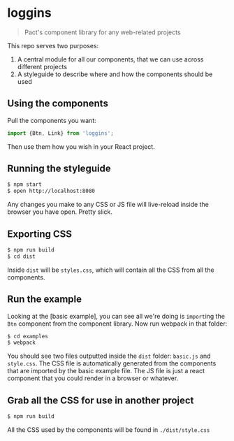 loggins
=======

> Pact's component library for any web-related projects

This repo serves two purposes:

1. A central module for all our components, that we can use across different projects
2. A styleguide to describe where and how the components should be used


Using the components
--------------------

Pull the components you want:

```js
import {Btn, Link} from 'loggins';
```

Then use them how you wish in your React project.


Running the styleguide
---------------------

```bash
$ npm start
$ open http://localhost:8080
```

Any changes you make to any CSS or JS file will live-reload inside the browser you have open. Pretty slick.


Exporting CSS
-------------

```bash
$ npm run build
$ cd dist
```

Inside `dist` will be `styles.css`, which will contain all the CSS from all the components.


Run the example
---------------

Looking at the [basic example], you can see all we're doing is `import`ing the `Btn` component from the component library. Now run webpack in that folder:

```bash
$ cd examples
$ webpack
```

You should see two files outputted inside the `dist` folder: `basic.js` and `style.css`. The CSS file is automatically generated from the components that are imported by the basic example file. The JS file is just a react component that you could render in a browser or whatever.


Grab all the CSS for use in another project
-------------------------------------------

```bash
$ npm run build
```

All the CSS used by the components will be found in `./dist/style.css`
